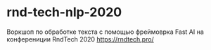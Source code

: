 # rnd-tech-nlp-2020
Воркшоп по обработке текста с помощью фреймоврка Fast AI на конферениции RndTech 2020 https://rndtech.pro/
